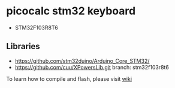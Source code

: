 # picocalc stm32 keyboard
 * STM32F103R8T6
 
## Libraries
* https://github.com/stm32duino/Arduino_Core_STM32/
* https://github.com/cuu/XPowersLib.git branch: stm32f103r8t6

To learn how to compile and flash, please visit [wiki](https://github.com/clockworkpi/PicoCalc/wiki/Setting-Up-Arduino-Development-for-PicoCalc-keyboard)
